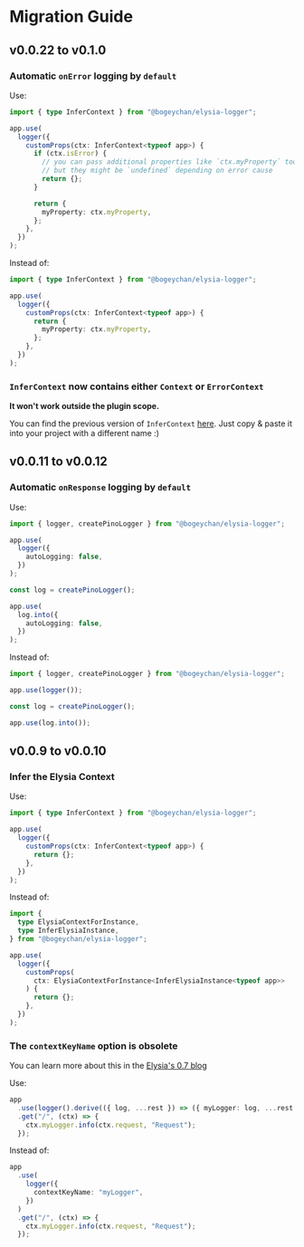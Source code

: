 # Migration Guide

## v0.0.22 to v0.1.0

### Automatic `onError` logging by `default`

Use:

```ts
import { type InferContext } from "@bogeychan/elysia-logger";

app.use(
  logger({
    customProps(ctx: InferContext<typeof app>) {
      if (ctx.isError) {
        // you can pass additional properties like `ctx.myProperty` too
        // but they might be `undefined` depending on error cause
        return {};
      }

      return {
        myProperty: ctx.myProperty,
      };
    },
  })
);
```

Instead of:

```ts
import { type InferContext } from "@bogeychan/elysia-logger";

app.use(
  logger({
    customProps(ctx: InferContext<typeof app>) {
      return {
        myProperty: ctx.myProperty,
      };
    },
  })
);
```

### `InferContext` now contains either `Context` or `ErrorContext`

**It won't work outside the plugin scope.**

You can find the previous version of `InferContext` [here](https://github.com/bogeychan/elysia-logger/blob/140385a1c2754485fb98edd4fb6ac1fa7ea91884/src/types.ts#L72-L95). Just copy & paste it into your project with a different name :)

## v0.0.11 to v0.0.12

### Automatic `onResponse` logging by `default`

Use:

```ts
import { logger, createPinoLogger } from "@bogeychan/elysia-logger";

app.use(
  logger({
    autoLogging: false,
  })
);

const log = createPinoLogger();

app.use(
  log.into({
    autoLogging: false,
  })
);
```

Instead of:

```ts
import { logger, createPinoLogger } from "@bogeychan/elysia-logger";

app.use(logger());

const log = createPinoLogger();

app.use(log.into());
```

## v0.0.9 to v0.0.10

### Infer the Elysia Context

Use:

```ts
import { type InferContext } from "@bogeychan/elysia-logger";

app.use(
  logger({
    customProps(ctx: InferContext<typeof app>) {
      return {};
    },
  })
);
```

Instead of:

```ts
import {
  type ElysiaContextForInstance,
  type InferElysiaInstance,
} from "@bogeychan/elysia-logger";

app.use(
  logger({
    customProps(
      ctx: ElysiaContextForInstance<InferElysiaInstance<typeof app>>
    ) {
      return {};
    },
  })
);
```

### The `contextKeyName` option is obsolete

You can learn more about this in the [Elysia's 0.7 blog](https://elysiajs.com/blog/elysia-07.html)

Use:

```ts
app
  .use(logger().derive(({ log, ...rest }) => ({ myLogger: log, ...rest })))
  .get("/", (ctx) => {
    ctx.myLogger.info(ctx.request, "Request");
  });
```

Instead of:

```ts
app
  .use(
    logger({
      contextKeyName: "myLogger",
    })
  )
  .get("/", (ctx) => {
    ctx.myLogger.info(ctx.request, "Request");
  });
```
